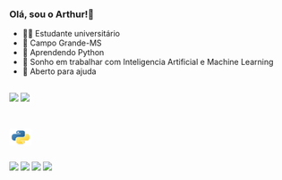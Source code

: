 ### Olá, sou o Arthur!👋

- 👨‍🎓 Estudante universitário
- 🚩 Campo Grande-MS
- 🐍 Aprendendo Python
- 🧠 Sonho em trabalhar com Inteligencia Artificial e Machine Learning
- 🌱 Aberto para ajuda 

 ##
<div>
<img height="140em" src="https://github-readme-stats.vercel.app/api?username=ArthurCacciatore&theme=midnight-purple&show_icons=true&hide_border=false&count_private=true"/>
  <img height="140em" src="https://github-readme-stats.vercel.app/api/top-langs/?username=ArthurCacciatore&theme=midnight-purple&show_icons=true&hide_border=false&layout=compact"/>
 </div>
  
  ##

<div style="display: inline_block"><br>
  <img align="center" alt="arthur-Python" height="30" width="40" src="https://raw.githubusercontent.com/devicons/devicon/master/icons/python/python-original.svg">
  
  
 ##
  
 <div>
  <a href="https://instagram.com/arthur_cacciatori" target="_blank"><img src="https://img.shields.io/badge/-Instagram-%23E4405F?style=for-the-badge&logo=instagram&logoColor=white" target="_blank"></a>
 <a href="discord.com/users/303951586118336512" target="_blank"><img src="https://img.shields.io/badge/Discord-7289DA?style=for-the-badge&logo=discord&logoColor=white" target="_blank"></a> 
  <a href = "mailto:arthurcacciatori@gmail.com"><img src="https://img.shields.io/badge/-Gmail-%23333?style=for-the-badge&logo=gmail&logoColor=white" target="_blank"></a>
  <a href="https://www.linkedin.com/in/" target="_blank"><img src="https://img.shields.io/badge/-LinkedIn-%230077B5?style=for-the-badge&logo=linkedin&logoColor=white" target="_blank"></a> 
   
 </div>
